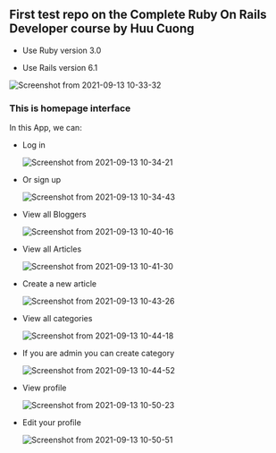 ## First test repo on the Complete Ruby On Rails Developer course by Huu Cuong

* Use Ruby version 3.0

* Use Rails version 6.1

![Screenshot from 2021-09-13 10-33-32](https://user-images.githubusercontent.com/53391475/133029283-c76be0e7-0ce0-478e-98f6-727a6eb970fe.png)

### This is homepage interface  


In this App, we can:
 
 *   Log in

     ![Screenshot from 2021-09-13 10-34-21](https://user-images.githubusercontent.com/53391475/133082916-8df2e84e-0cac-4061-99cf-4d1b1854ce99.png)



 *  Or sign up

     ![Screenshot from 2021-09-13 10-34-43](https://user-images.githubusercontent.com/53391475/133083144-edea784b-ecb4-4ae4-a02a-ab569e7b85fe.png)



 *  View all Bloggers

    ![Screenshot from 2021-09-13 10-40-16](https://user-images.githubusercontent.com/53391475/133083884-94ec3f55-7e3f-488e-9ce4-425a92975bca.png)



 * View all Articles

    ![Screenshot from 2021-09-13 10-41-30](https://user-images.githubusercontent.com/53391475/133110260-32045e21-5bbc-42b8-b252-87fa2de7edd9.png)


 * Create a new article

    ![Screenshot from 2021-09-13 10-43-26](https://user-images.githubusercontent.com/53391475/133111156-8d84505a-05e0-4c69-915d-7c04ae0677f3.png)



 * View all categories

    ![Screenshot from 2021-09-13 10-44-18](https://user-images.githubusercontent.com/53391475/133111495-e2df8cd2-f5e6-4fea-9458-ddfc452b2898.png)



 * If you are admin you can create category

    ![Screenshot from 2021-09-13 10-44-52](https://user-images.githubusercontent.com/53391475/133112194-4902fdd5-d7c6-4add-b76b-7ca2b6286d93.png)



 * View profile

    ![Screenshot from 2021-09-13 10-50-23](https://user-images.githubusercontent.com/53391475/133112591-f72ab0f6-9e15-463f-91c3-ddee30c8f8a2.png)



 * Edit your profile

    ![Screenshot from 2021-09-13 10-50-51](https://user-images.githubusercontent.com/53391475/133112821-cad9fb48-2b87-4488-a39e-b1c1de14cf37.png)